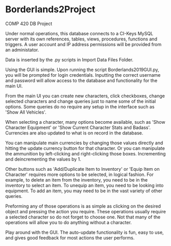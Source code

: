 # Borderlands2Project
COMP 420 DB Project

Under normal operations, this database connects to a CI-Keys MySQL server with its own references, tables, views, procedures, functions and triggers. A user account and IP address permissions will be provided from an administator. 

Data is inserted by the .py scripts in Import Data Files Folder. 

Using the GUI is simple. Upon running the script Borderlands2019GUI.py, you will be prompted for login credentials. Inputting the correct username and password will allow access to the database and functionality for the main UI. 

From the main UI you can create new characters, click checkboxes, change selected characters and change queries just to name some of the 
initial options. Some queries do no require any setup in the interface such as 'Show All Vehicles'. 

When selecting a character, many options become available, such as 'Show Character Equipment' or 'Show Current Character Stats and Badass'.
Currencies are also updated to what is on record in the database.

You can manipulate main currencies by changing those values directly and hitting the update currency button for that character. Or you
can manipulate the ammunition by left-clicking and right-clicking those boxes. Incrementing and deincrementing the values by 1.

Other buttons such as 'Add/Duplicate Item to Inventory' or 'Equip Item on Character' requires more options to be selected, in logical 
fashion. For example, to delete an item from the inventory, you need to be in the inventory to select an item. To unequip an item, you need
to be looking into equipment. To add an item, you may need to be in the vast variety of other queries.

Preforming any of those operations is as simple as clicking on the desired object and pressing the action you require. These operations
usually require a selected character so do not forget to choose one. Not that many of the operations will allow you to do anything without
a character. 

Play around with the GUI. The auto-update functionality is fun, easy to use, and gives good feedback for most actions the user performs. 
